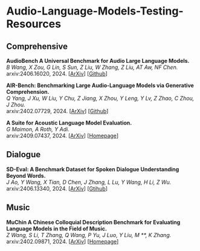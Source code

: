 # Audio-Language-Models-Testing-Resources

## Comprehensive

**AudioBench A Universal Benchmark for Audio Large Language Models.**<br>
*B Wang, X Zou, G Lin, S Sun, Z Liu, W Zhang, Z Liu, AT Aw, NF Chen.*<br>
arxiv:2406.16020, 2024.
[[ArXiv](https://arxiv.org/pdf/2406.16020)]
[[Github](https://github.com/AudioLLMs/AudioBench)]

**AIR-Bench: Benchmarking Large Audio-Language Models via Generative Comprehension.**<br>
*Q Yang, J Xu, W Liu, Y Chu, Z Jiang, X Zhou, Y Leng, Y Lv, Z Zhao, C Zhou, J Zhou.*<br>
arxiv:2402.07729, 2024.
[[ArXiv](https://arxiv.org/pdf/2402.07729)]
[[Github](https://github.com/OFA-Sys/AIR-Bench)]

**A Suite for Acoustic Language Model Evaluation.**<br>
*G Maimon, A Roth, Y Adi.*<br>
arxiv:2409.07437, 2024.
[[ArXiv](https://arxiv.org/pdf/2409.07437)]
[[Homepage](https://pages.cs.huji.ac.il/adiyoss-lab/salmon/)]

## Dialogue

**SD-Eval: A Benchmark Dataset for Spoken Dialogue Understanding Beyond Words.**<br>
*J Ao, Y Wang, X Tian, D Chen, J Zhang, L Lu, Y Wang, H Li, Z Wu.*<br>
arxiv:2406.13340, 2024.
[[ArXiv](https://arxiv.org/pdf/2406.13340)]
[[Gtihub](https://github.com/amphionspace/SD-Eval)]

## Music

**MuChin A Chinese Colloquial Description Benchmark for Evaluating Language Models in the Field of Music.**<br>
*Z Wang, S Li, T Zhang, Q Wang, P Yu, J Luo, Y Liu, M **, K Zhang.*<br>
arxiv:2402.09871, 2024.
[[ArXiv](https://arxiv.org/pdf/2402.09871)]
[[Homepage](https://github.com/CarlWangChina/MuChin/)]
